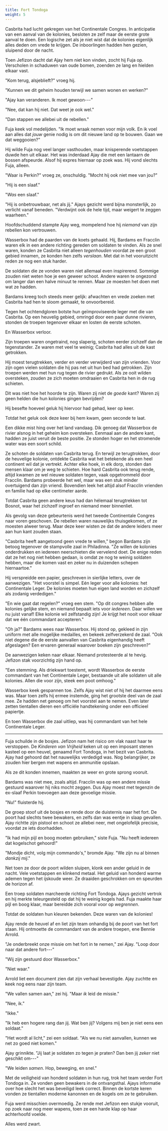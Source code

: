 ```yaml
---
title: Fort Tondoga
weight: 5
---
```

Casbrita had lucht gekregen van het Continentale Congres. In anticipatie van een aanval van de kolonies, besloten ze zelf maar de eerste grote aanval te doen. Een logische zet als je niet wist dat de kolonies eigenlijk alles deden om vrede te krijgen. De inboorlingen hadden hen gezien, sluipend door de nacht.

Toen Jefizon dacht dat Ajay hem niet kon vinden, zocht hij Fuja op. Verscholen in schaduwen van oude bomen, zoenden ze lang en hielden elkaar vast.

"Kom terug, alsjeblieft?" vroeg hij.

"Kunnen we dit geheim houden terwijl we samen wonen en werken?"

"Ajay kan veranderen. Ik moet gewoon---"

"Nee, dat kan hij niet. Dat weet je ook wel."

"Dan stappen we allebei uit de rebellen."

Fuja keek vol medelijden. "Ik moet wraak nemen voor mijn volk. En ik voel aan alles dat _jouw_ genie nodig is om dit nieuwe land op te bouwen. Gaan we dat weggooien?"

Hij wilde Fuja nog veel langer vasthouden, maar knisperende voetstappen duwde hen uit elkaar. Het was inderdaad Ajay die met een lantaarn de bossen afspeurde. Alsof hij expres hiernaar op zoek was. Hij vond slechts Fuja, alleen.

"Waar is Perkin?" vroeg ze, onschuldig. "Mocht hij ook niet mee van jou?"

"Hij is een slaaf."

"_Was_ een slaaf."

"Hij is onbetrouwbaar, net als jij." Ajays gezicht werd bijna monsterlijk, zo verlicht vanaf beneden. "Verdwijnt ook de hele tijd, maar weigert te zeggen waarheen."

Hoofdschuddend stampte Ajay weg, mompelend hoe hij _niemand_ van zijn rebellen kon vertrouwen.

Wasserbox had de paarden van de koets gehaald. Hij, Bardams en Fracclin waren elk in een andere richting gereden om soldaten te vinden. Als ze snel waren, konden ze Casbrita niet alleen _tegenhouden_ voordat ze een groot gebied innamen, ze konden hen zelfs _verslaan_. Met dat in het vooruitzicht reden ze nog een stuk harder.

De soldaten die ze vonden waren niet allemaal even inspirerend. Sommige zouden niet weten hoe je een geweer schoot. Andere waren te ongezond om langer dan een halve minuut te rennen. Maar ze moesten het doen met wat ze hadden.

Bardams kreeg toch steeds meer gelijk: afwachten en vrede zoeken met Casbrita had hen te sloom gemaakt, te onvoorbereid.

Tegen het ochtendgloren botste hun geïmproviseerde leger met die van Casbrita. Op een heuvelig gebied, omringd door een paar dunne rivieren, stonden de troepen tegenover elkaar en losten de eerste schoten.

En Wasserbox verloor.

Zijn troepen waren ongetraind, nog slaperig, schoten eerder zichzelf dan de tegenstander. Ze waren met veel te weinig; Casbrita had alles uit de kast getrokken.

Hij moest terugtrekken, verder en verder verwijderd van zijn vrienden. Voor zijn ogen vielen soldaten die hij pas net uit hun bed had getrokken. Zijn troepen werden met hun rug tegen de rivier gedrukt. Als ze ooit wilden oversteken, zouden ze zich moeten omdraaien en Casbrita hen in de rug schieten. 

Dit was niet hoe het hoorde te zijn. Waren zij niet de _goede_ kant? Waren zij geen helden die hun kolonies gingen bevrijden? 

Hij besefte hoeveel geluk hij hiervoor had gehad, keer op keer.

Totdat het geluk ook deze keer bij hem kwam, geen seconde te laat.

Een dikke mist hing over het land vandaag. Dik genoeg dat Wasserbox de rivier alsnog in het geheim kon oversteken. Eenmaal aan de andere kant, hadden ze juist veruit de beste positie. Ze stonden hoger en het stromende water was een soort schild. 

Ze schoten de soldaten van Casbrita terug. En terwijl ze terugtrokken, door de heuvelige kolonie, ontdekte Casbrita wat het betekende als een heel continent wil dat je vertrekt. Achter elke hoek, in elk dorp, stonden dan mensen klaar om je weg te schieten. Hoe hard Casbrita ook terug rende, altijd kwamen ze wel nieuwe soldaten tegen, vaak opgetrommeld door Fracclin. Bardams probeerde het wel, maar was een stuk minder overtuigend dan zijn vriend. Bovendien leek het altijd alsof Fracclin vrienden en familie had op elke centimeter aarde.

Totdat Casbrita geen andere keus had dan hélemaal terugtrekken tot Bosnot, waar het zichzelf ingroef en niemand meer binnenliet.

Als gevolg van deze gebeurtenis werd het tweede Continentale Congres naar voren geschoven. De rebellen waren nauwelijks thuisgekomen, of ze moesten alweer terug. Maar deze keer wisten ze dat de andere leiders meer aan hun kant zouden staan.

"Casbrita heeft aangetoond geen vrede te willen," begon Bardams zijn betoog tegenover de stampvolle zaal in Philadinna. "Ze willen de kolonies onderdrukken en iedereen neerschieten die vervelend doet. De enige reden dat ze het nog niet hebben gedaan, is omdat ze nog te weinig soldaten hebben, maar die komen vast en zeker nu in duizenden schepen hiernaartoe."

Hij verspreidde een papier, geschreven in sierlijke letters, over de aanwezigen. "Het voorstel is simpel. Eén leger voor alle kolonies: het Continentale Leger. De kolonies moeten hun eigen land worden en zichzelf als zodanig verdedigen."

"En wie gaat dat regelen?" vroeg een stem. "Op dit congres hebben alle kolonies gelijke stem, en niemand bepaalt iets voor _iedereen_. Daar willen we nu juist vanaf! Elke kolonie wil zelfstandig zijn! Je krijgt het nooit voor elkaar dat we één commandant accepteren."

"Oh ja?" Bardams wees naar Wasserbox. Hij stond op, gekleed in zijn uniform met alle mogelijke medailles, en bekeek zelfverzekerd de zaal. "Ook niet degene die de eerste aanvallen van Casbrita eigenhandig heeft afgeslagen? Een ervaren generaal waarover boeken zijn geschreven?"

De aanwezigen keken naar elkaar. Niemand protesteerde al te hevig. Jefizon stak voorzichtig zijn hand op. 

"Een stemming. Als driekwart toestemt, wordt Wasserbox de eerste commandant van het Continentale Leger, bestaande uit alle soldaten uit alle kolonies. Allen die voor zijn, steek een poot omhoog."

Wasserbox keek gespannen toe. Zelfs Ajay wist niet of hij het daarmee eens was. Maar toen zelfs hij ermee instemde, ging het grootste deel van de zaal mee. Ze hadden net genoeg om het voorstel aan te nemen. Even later zetten tientallen dieren een officiële handtekening onder een officieel papiertje.

En toen Wasserbox die zaal uitliep, was hij commandant van het hele Continentale Leger.

___

Fuja schuilde in de bosjes. Jefizon nam het risico om vlak naast haar te verstoppen. De _Kinderen van Vrijheid_ keken uit op een imposant stenen kasteel op een heuvel, genaamd Fort Tondoga, in het bezit van Casbrita. Ajay had gehoord dat het nauwelijks verdedigd was. Nog belangrijker, ze zouden hier bergen met wapens en ammunitie opslaan.

Als ze dit konden innemen, maakten ze weer en grote sprong vooruit.

Bardams was niet mee, zoals altijd. Fracclin was op een andere missie gestuurd waarover hij niks mocht zeggen. Dus Ajay moest met tegenzin de ex-slaaf Perkin toevoegen aan deze gevoelige missie.

"Nu!" fluisterde hij.

De groep stoof uit de bosjes en rende door de duisternis naar het fort. De poort had slechts twee bewakers, en zelfs dan was eentje in slaap gevallen. Ajay richtte zijn pistool en schoot ze allebei neer, met ongelofelijk precisie, voordat ze iets doorhadden.

"Ik had mijn pijl en boog moeten gebruiken," siste Fuja. "Nu heeft iedereen dat kogelschot gehoord!"

"Mondje dicht, volg mijn commando's," bromde Ajay. "We zijn nu al binnen _dankzij mij_."

Net toen ze door de poort wilden sluipen, klonk een ander geluid in de nacht. Vele voetstappen en klinkend metaal. Het geluid van honderd warme ademen tegen het ijskoude weer. Ze draaiden geschrokken om en speurden de horizon af.

Een troep soldaten marcheerde richting Fort Tondoga. Ajays gezicht vertrok en hij merkte teleurgesteld op dat hij te weinig kogels had. Fuja maakte haar pijl en boog klaar, maar bereidde zich vooral voor op _wegrennen_.

Totdat de soldaten hun kleuren bekenden. Deze waren van de kolonies! 

Ajay rende de heuvel af en liet zijn team onhandig bij de poort van het fort staan. Hij ontmoette de commandant van de andere troepen, ene Bennie Arrold.

"Je onderbreekt onze missie om het fort in te nemen," zei Ajay. "Loop door naar dat andere fort---"

"Wij zijn gestuurd door Wasserbox."

"Niet waar."

Arrold liet een document zien dat zijn verhaal bevestigde. Ajay zuchtte en keek nog eens naar zijn team.

"We vallen samen aan," zei hij. "Maar _ik_ leid de missie."

"Nee, ik."

"Ikke."

"Ik heb een hogere rang dan jij. Wat ben jij? Volgens mij ben je niet eens een soldaat."

"Het wordt al licht," zei een soldaat. "Als we nu niet aanvallen, kunnen we net zo goed niet komen."

Ajay grinnikte. "Jij laat je soldaten zo tegen je praten? Dan ben jij _zeker_ niet geschikt om---"

"We leiden _samen_. Hop, beweging, en snel."

Met de veiligheid van honderd soldaten in hun rug, trok het team verder Fort Tondoga in. Ze vonden geen bewakers in de ontvangsthal. Ajays informatie over hoe slecht het was beveiligd leek correct. Binnen de kortste keren vonden ze tientallen moderne kanonnen en de kogels om ze te gebruiken. 

Fuja werd misschien overmoedig. Ze rende met Jefizon een stukje vooruit, op zoek naar nog meer wapens, toen ze een harde klap op haar achterhoofd voelde. 

Alles werd zwart.